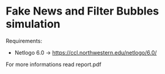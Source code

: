 # Fake News and Filter Bubbles simulation
Requirements:
* Netlogo 6.0 -> https://ccl.northwestern.edu/netlogo/6.0/

For more informations read report.pdf
